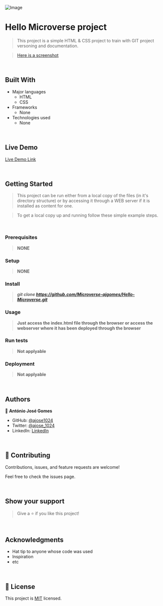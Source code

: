 ![Image](https://img.shields.io/badge/Microverse-blueviolet)

# Hello Microverse project

> This project is a simple HTML & CSS project to train with GIT project versoning and documentation.

> [Here is a screenshot](https://projects.microverse.datanet-pt.net/Hello-Microverse/app_screenshot.png)

<br/>

## Built With

- Major languages
    - HTML
    - CSS
- Frameworks
    - None
- Technologies used
    - None

<br/>

## Live Demo

[Live Demo Link](https://projects.microverse.datanet-pt.net/Hello-Microverse/)

<br/>

## Getting Started

> This project can be run either from a local copy of the files (in it's directory structure) or by accessing it through a WEB server if it is installed as content for one.

 
> To get a local copy up and running follow these simple example steps.

<br/>

### Prerequisites

> **NONE**

### Setup

> **NONE**

### Install

> ***git clone https://github.com/Microverse-ajgomes/Hello-Microverse.git***

### Usage

> **Just access the index.html file through the browser or access the webserver where it has been deployed through the browser**

### Run tests

> **Not applyable**

### Deployment

> **Not applyable**

<br/>

## Authors

&#x1f464; **Ant&oacute;nio Jos&eacute; Gomes**

- GitHub: [@ajose1024](https://github.com/ajose1024)
- Twitter: [@ajose_1024](https://twitter.com/ajose_1024)
- LinkedIn: [LinkedIn](https://linkedin.com/in/ajffg1024)

<br/>

## &#x1f91d; Contributing

Contributions, issues, and feature requests are welcome!

Feel free to check the issues page<!--[issues page](../../issues/)-->.

<br/>

## Show your support

> Give a &#x2B50; if you like this project!

<br/>

## Acknowledgments

- Hat tip to anyone whose code was used
- Inspiration
- etc

<br/>

## &#x1F4DD; License

This project is [MIT](https://projects.microverse.datanet-pt.net/Hello-Microverse/MIT.md) licensed.
